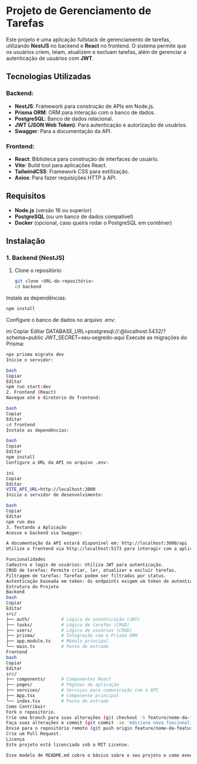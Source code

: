 # Projeto de Gerenciamento de Tarefas

Este projeto é uma aplicação fullstack de gerenciamento de tarefas, utilizando **NestJS** no backend e **React** no frontend. O sistema permite que os usuários criem, leiam, atualizem e excluam tarefas, além de gerenciar a autenticação de usuários com **JWT**.

## Tecnologias Utilizadas

### Backend:
- **NestJS**: Framework para construção de APIs em Node.js.
- **Prisma ORM**: ORM para interação com o banco de dados.
- **PostgreSQL**: Banco de dados relacional.
- **JWT (JSON Web Token)**: Para autenticação e autorização de usuários.
- **Swagger**: Para a documentação da API.

### Frontend:
- **React**: Biblioteca para construção de interfaces de usuário.
- **Vite**: Build tool para aplicações React.
- **TailwindCSS**: Framework CSS para estilização.
- **Axios**: Para fazer requisições HTTP à API.

## Requisitos

- **Node.js** (versão 16 ou superior)
- **PostgreSQL** (ou um banco de dados compatível)
- **Docker** (opcional, caso queira rodar o PostgreSQL em contêiner)

## Instalação

### 1. Backend (NestJS)

1. Clone o repositório:
   ```bash
   git clone <URL-do-repositório>
   cd backend
    ```
Instale as dependências:

```bash
npm install
 ```
Configure o banco de dados no arquivo .env:

ini
Copiar
Editar
DATABASE_URL=postgresql://<usuario>:<senha>@localhost:5432/<nome-do-banco>?schema=public
JWT_SECRET=seu-segredo-aqui
Execute as migrações do Prisma:

```bash
npx prisma migrate dev
Inicie o servidor:

bash
Copiar
Editar
npm run start:dev
2. Frontend (React)
Navegue até o diretório do frontend:

bash
Copiar
Editar
cd frontend
Instale as dependências:

bash
Copiar
Editar
npm install
Configure a URL da API no arquivo .env:

ini
Copiar
Editar
VITE_API_URL=http://localhost:3000
Inicie o servidor de desenvolvimento:

bash
Copiar
Editar
npm run dev
3. Testando a Aplicação
Acesse o backend via Swagger:

A documentação da API estará disponível em: http://localhost:3000/api
Utilize o frontend via http://localhost:5173 para interagir com a aplicação.

Funcionalidades
Cadastro e login de usuários: Utiliza JWT para autenticação.
CRUD de tarefas: Permite criar, ler, atualizar e excluir tarefas.
Filtragem de tarefas: Tarefas podem ser filtradas por status.
Autenticação baseada em token: Os endpoints exigem um token de autenticação para acessar.
Estrutura do Projeto
Backend
bash
Copiar
Editar
src/
├── auth/            # Lógica de autenticação (JWT)
├── tasks/           # Lógica de tarefas (CRUD)
├── users/           # Lógica de usuários (CRUD)
├── prisma/          # Integração com o Prisma ORM
├── app.module.ts    # Módulo principal
└── main.ts          # Ponto de entrada
Frontend
bash
Copiar
Editar
src/
├── components/      # Componentes React
├── pages/           # Páginas da aplicação
├── services/        # Serviços para comunicação com a API
├── App.tsx          # Componente principal
└── index.tsx        # Ponto de entrada
Como Contribuir
Fork o repositório.
Crie uma branch para suas alterações (git checkout -b feature/nome-da-feature).
Faça suas alterações e commit (git commit -am 'Adiciona nova funcionalidade').
Envie para o repositório remoto (git push origin feature/nome-da-feature).
Crie um Pull Request.
Licença
Este projeto está licenciado sob a MIT License.

Esse modelo de README.md cobre o básico sobre o seu projeto e como executá-lo localmente. Caso precise de mais alguma coisa, fique à vontade para pedir!
